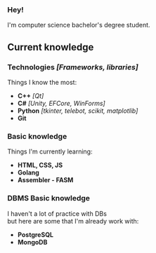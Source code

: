 ### Hey!
I'm computer science bachelor's degree student. 

## Current knowledge

### Technologies *[Frameworks, libraries]*

Things I know the most:
- **C++** *[Qt]*
- **C#** *[Unity, EFCore, WinForms]*
- **Python** *[tkinter, telebot, scikit, matplotlib]*
- **Git**

### Basic knowledge

Things I'm currently learning:
- **HTML, CSS, JS**
- **Golang**
- **Assembler - FASM**

### DBMS Basic knowledge

I haven't a lot of practice with DBs
<br>but here are some that I'm already work with:
- **PostgreSQL**
- **MongoDB**
